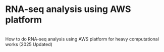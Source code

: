 # RNA-seq analysis using AWS platform
<Br>
How to do RNA-seq analysis using AWS platform for heavy computational works (2025 Updated)
